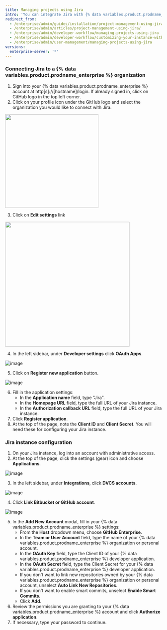 ```yaml
---
title: Managing projects using Jira
intro: 'You can integrate Jira with {% data variables.product.prodname_enterprise %} for project management.'
redirect_from:
  - /enterprise/admin/guides/installation/project-management-using-jira/
  - /enterprise/admin/articles/project-management-using-jira/
  - /enterprise/admin/developer-workflow/managing-projects-using-jira
  - /enterprise/admin/developer-workflow/customizing-your-instance-with-integrations
  - /enterprise/admin/user-management/managing-projects-using-jira
versions:
  enterprise-server: '*'
---
```


### Connecting Jira to a {% data variables.product.prodname_enterprise %} organization

1. Sign into your {% data variables.product.prodname_enterprise %} account at http[s]://[hostname]/login. If already signed in, click on GitHub logo in the top left corner.
2. Click on your profile icon under the GitHub logo and select the organization you would like to connect with Jira.

<img src="https://user-images.githubusercontent.com/59625655/101296725-23ef0f80-3879-11eb-9a20-28be17b04481.png" width="300">

3. Click on **Edit <org name> settings** link

<img src="https://user-images.githubusercontent.com/59625655/101296763-6284ca00-3879-11eb-9d19-3c794714f39a.png" width="400">

4. In the left sidebar, under **Developer settings** click **OAuth Apps**.

![image](https://user-images.githubusercontent.com/59625655/101296854-e8087a00-3879-11eb-8d9e-c9777605c0e0.png)

5. Click on **Register new application** button.

![image](https://user-images.githubusercontent.com/59625655/101001790-ae9ee880-35b3-11eb-9a05-37343d4d8de4.png)

6. Fill in the application settings:
    - In the **Application name** field, type "Jira".
    - In the **Homepage URL** field, type the full URL of your Jira instance.
    - In the **Authorization callback URL** field, type the full URL of your Jira instance.
7. Click **Register application**.
8. At the top of the page, note the **Client ID** and **Client Secret**. You will need these for configuring your Jira instance.

### Jira instance configuration

1. On your Jira instance, log into an account with administrative access.
2. At the top of the page, click the settings (gear) icon and choose **Applications**.

![image](https://user-images.githubusercontent.com/59625655/101001331-16a0ff00-35b3-11eb-909a-6a58ab6b6288.png)

3. In the left sidebar, under **Integrations**, click **DVCS accounts**.

![image](https://user-images.githubusercontent.com/59625655/101001515-549e2300-35b3-11eb-804c-11f9a50f591e.png)

4. Click **Link Bitbucket or GitHub account**.

![image](https://user-images.githubusercontent.com/59625655/101001584-6aabe380-35b3-11eb-936a-67a1aa8f3504.png)

5. In the **Add New Account** modal, fill in your {% data variables.product.prodname_enterprise %} settings:
    - From the **Host** dropdown menu, choose **GitHub Enterprise**.
    - In the **Team or User Account** field, type the name of your {% data variables.product.prodname_enterprise %} organization or personal account.
    - In the **OAuth Key** field, type the Client ID of your {% data variables.product.prodname_enterprise %} developer application.
    - In the **OAuth Secret** field, type the Client Secret for your {% data variables.product.prodname_enterprise %} developer application.
    - If you don't want to link new repositories owned by your {% data variables.product.prodname_enterprise %} organization or personal account, unselect **Auto Link New Repositories**.
    - If you don't want to enable smart commits, unselect **Enable Smart Commits**.
    - Click **Add**.
6. Review the permissions you are granting to your {% data variables.product.prodname_enterprise %} account and click **Authorize application**.
7. If necessary, type your password to continue.
